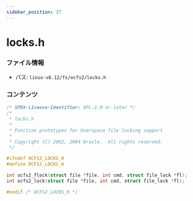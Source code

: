 ```yaml
---
sidebar_position: 37
---
```

# locks.h

### ファイル情報

- パス: `linux-v6.12/fs/ocfs2/locks.h`

### コンテンツ

```h
/* SPDX-License-Identifier: GPL-2.0-or-later */
/*
 * locks.h
 *
 * Function prototypes for Userspace file locking support
 *
 * Copyright (C) 2002, 2004 Oracle.  All rights reserved.
 */

#ifndef OCFS2_LOCKS_H
#define OCFS2_LOCKS_H

int ocfs2_flock(struct file *file, int cmd, struct file_lock *fl);
int ocfs2_lock(struct file *file, int cmd, struct file_lock *fl);

#endif /* OCFS2_LOCKS_H */

```
